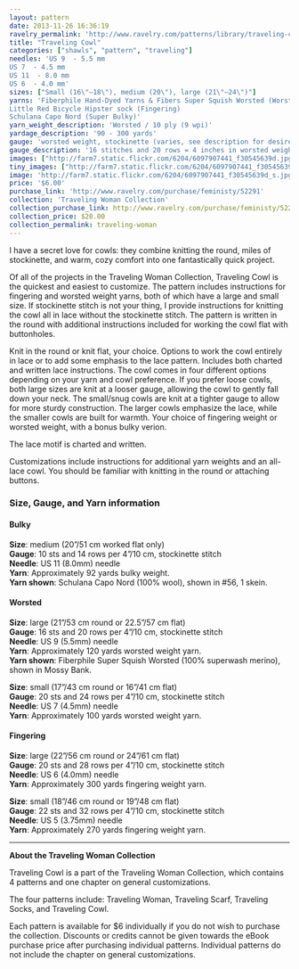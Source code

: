 ```yaml
---
layout: pattern
date: 2013-11-26 16:36:19
ravelry_permalink: 'http://www.ravelry.com/patterns/library/traveling-cowl'
title: "Traveling Cowl"
categories: ["shawls", "pattern", "traveling"]
needles: 'US 9  - 5.5 mm
US 7  - 4.5 mm
US 11  - 8.0 mm
US 6  - 4.0 mm'
sizes: ["Small (16\"–18\"), medium (20\"), large (21\"–24\")"]
yarns: 'Fiberphile Hand-Dyed Yarns & Fibers Super Squish Worsted (Worsted)
Little Red Bicycle Hipster sock (Fingering)
Schulana Capo Nord (Super Bulky)'
yarn_weight_description: 'Worsted / 10 ply (9 wpi)'
yardage_description: '90 - 300 yards'
gauge: 'worsted weight, stockinette (varies, see description for desired yarn weight)'
gauge_description: '16 stitches and 20 rows = 4 inches in worsted weight, stockinette (varies, see description for desired yarn weight)'
images: ["http://farm7.static.flickr.com/6204/6097907441_f30545639d.jpg", "http://farm7.static.flickr.com/6186/6098454500_3be0c6294d.jpg", "http://farm7.static.flickr.com/6082/6097907255_4893969a81.jpg", "http://farm6.static.flickr.com/5006/5245127419_53f0843f87.jpg", "http://farm6.static.flickr.com/5281/5245127337_e6e749278c.jpg", "http://farm6.static.flickr.com/5048/5245729560_47f7442005.jpg", "http://farm6.static.flickr.com/5130/5245127517_ab9cb42fbd.jpg"]
tiny_images: ["http://farm7.static.flickr.com/6204/6097907441_f30545639d_s.jpg", "http://farm7.static.flickr.com/6186/6098454500_3be0c6294d_s.jpg", "http://farm7.static.flickr.com/6082/6097907255_4893969a81_s.jpg", "http://farm6.static.flickr.com/5006/5245127419_53f0843f87_s.jpg", "http://farm6.static.flickr.com/5281/5245127337_e6e749278c_s.jpg", "http://farm6.static.flickr.com/5048/5245729560_47f7442005_s.jpg", "http://farm6.static.flickr.com/5130/5245127517_ab9cb42fbd_s.jpg"]
image: 'http://farm7.static.flickr.com/6204/6097907441_f30545639d_s.jpg'
price: '$6.00'
purchase_link: 'http://www.ravelry.com/purchase/feministy/52291'
collection: 'Traveling Woman Collection'
collection_purchase_link: http://www.ravelry.com/purchase/feministy/52290 
collection_price: $20.00 
collection_permalink: traveling-woman 
---
```

<p>I have a secret love for cowls: they combine knitting the round, miles of stockinette, and warm, cozy comfort into one fantastically quick project.</p>

<p>Of all of the projects in the Traveling Woman Collection, Traveling Cowl is the quickest and easiest to customize. The pattern includes instructions for fingering and worsted weight yarns, both of which have a large and small size. If stockinette stitch is not your thing, I provide instructions for knitting the cowl all in lace without the stockinette stitch. The pattern is written in the round with additional instructions included for working the cowl flat with buttonholes.</p>

<p>Knit in the round or knit flat, your choice. Options to work the cowl entirely in lace or to add some emphasis to the lace pattern. Includes both charted and written lace instructions. The cowl comes in four different options depending on your yarn and cowl preference. If you prefer loose cowls, both large sizes are knit at a looser gauge, allowing the cowl to gently fall down your neck. The small/snug cowls are knit at a tighter gauge to allow for more sturdy construction. The larger cowls emphasize the lace, while the smaller cowls are built for warmth. Your choice of fingering weight or worsted weight, with a bonus bulky verion.</p>

<p>The lace motif is charted and written.</p>

<p>Customizations include instructions for additional yarn weights and an all-lace cowl. You should be familiar with knitting in the round or attaching buttons.</p>

<h3 id='size_gauge_and_yarn_information'>Size, Gauge, and Yarn information</h3>

<h4 id='bulky'>Bulky</h4>

<p><strong>Size</strong>: medium (20&#8221;/51 cm worked flat only) <br /><strong>Gauge</strong>: 10 sts and 14 rows per 4&#8221;/10 cm, stockinette stitch <br /><strong>Needle</strong>: US 11 (8.0mm) needle <br /><strong>Yarn</strong>: Approximately 92 yards bulky weight. <br /><strong>Yarn shown</strong>: Schulana Capo Nord (100% wool), shown in #56, 1 skein.</p>

<h4 id='worsted'>Worsted</h4>

<p><strong>Size</strong>: large (21&#8221;/53 cm round or 22.5&#8221;/57 cm flat) <br /><strong>Gauge</strong>: 16 sts and 20 rows per 4&#8221;/10 cm, stockinette stitch <br /><strong>Needle</strong>: US 9 (5.5mm) needle <br /><strong>Yarn</strong>: Approximately 120 yards worsted weight yarn. <br /><strong>Yarn shown</strong>: Fiberphile Super Squish Worsted (100% superwash merino), shown in Mossy Bank.</p>

<p><strong>Size</strong>: small (17&#8221;/43 cm round or 16&#8221;/41 cm flat) <br /><strong>Gauge</strong>: 20 sts and 24 rows per 4&#8221;/10 cm, stockinette stitch <br /><strong>Needle</strong>: US 7 (4.5mm) needle <br /><strong>Yarn</strong>: Approximately 100 yards worsted weight yarn.</p>

<h4 id='fingering'>Fingering</h4>

<p><strong>Size</strong>: large (22&#8221;/56 cm round or 24&#8221;/61 cm flat) <br /><strong>Gauge</strong>: 20 sts and 28 rows per 4&#8221;/10 cm, stockinette stitch <br /><strong>Needle</strong>: US 6 (4.0mm) needle <br /><strong>Yarn</strong>: Approximately 300 yards fingering weight yarn.</p>

<p><strong>Size</strong>: small (18&#8221;/46 cm round or 19&#8221;/48 cm flat) <br /><strong>Gauge</strong>: 22 sts and 32 rows per 4&#8221;/10 cm, stockinette stitch <br /><strong>Needle</strong>: US 5 (3.75mm) needle <br /><strong>Yarn</strong>: Approximately 270 yards fingering weight yarn.</p>
<hr />
<p><strong>About the Traveling Woman Collection</strong></p>

<p>Traveling Cowl is a part of the Traveling Woman Collection, which contains 4 patterns and one chapter on general customizations.</p>

<p>The four patterns include: Traveling Woman, Traveling Scarf, Traveling Socks, and Traveling Cowl.</p>

<p>Each pattern is available for $6 individually if you do not wish to purchase the collection. Discounts or credits cannot be given towards the eBook purchase price after purchasing individual patterns. Individual patterns do not include the chapter on general customizations.</p>